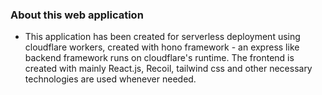 ### About this web application

- This application has been created for serverless deployment using cloudflare workers, created with hono framework - an express like backend framework runs on cloudflare's runtime. The frontend is created with mainly React.js, Recoil, tailwind css and other necessary technologies are used whenever needed.
